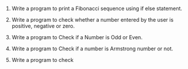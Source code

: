 1. Write a program to print a Fibonacci sequence using if else statement.

1. Write a program to check whether a number entered by the user is positive, negative or zero.

1. Write a program to Check if a Number is Odd or Even.

1. Write a program to Check if a number is Armstrong number or not.

1. Write a program to check 
